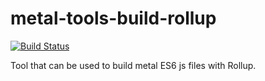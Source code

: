 # metal-tools-build-rollup

[![Build Status](https://img.shields.io/travis/metal/metal-tools-build-rollup/master.svg?style=flat)](https://travis-ci.org/metal/metal-tools-build-rollup)

Tool that can be used to build metal ES6 js files with Rollup.
